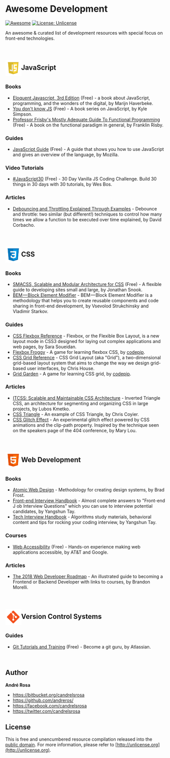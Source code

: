 # Awesome Development

[![Awesome](https://cdn.rawgit.com/sindresorhus/awesome/d7305f38d29fed78fa85652e3a63e154dd8e8829/media/badge.svg)](https://github.com/andreros/)
[![License: Unlicense](https://img.shields.io/badge/license-Unlicense-blue.svg)](http://unlicense.org/)

An awesome & curated list of development resources with special focus on front-end technologies.


<br>
<h2><img src="https://raw.githubusercontent.com/andreros/playground/master/awesome-development/img/javascript.png" width="50" align="absmiddle">JavaScript</h2>

### Books

- [Eloquent Javascript, 3rd Edition](http://eloquentjavascript.net/) (Free) - a book about JavaScript, programming, and the wonders 
of the digital, by Marijn Haverbeke.
- [You don't know JS](https://github.com/getify/You-Dont-Know-JS) (Free) - A book series on JavaScript, by Kyle Simpson.
- [Professor Frisby's Mostly Adequate Guide To Functional Programming](https://drboolean.gitbooks.io/mostly-adequate-guide-old/)
 (Free) - A book on the functional paradigm in general, by Franklin Risby.

### Guides

- [JavaScript Guide](https://developer.mozilla.org/en-US/docs/Web/JavaScript/Guide) (Free) - A guide that shows you how to use 
JavaScript and gives an overview of the language, by Mozilla.

### Video Tutorials

- [#JavaScript30](https://javascript30.com/) (Free) - 30 Day Vanilla JS Coding Challenge. Build 30 things in 30 days with 30 
tutorials, by Wes Bos.

### Articles

- [Debouncing and Throttling Explained Through Examples](https://css-tricks.com/debouncing-throttling-explained-examples/) - 
Debounce and throttle: two similar (but different!) techniques to control how many times we allow a function to be executed over
time explained, by David Corbacho.


<br>
<h2><img src="https://raw.githubusercontent.com/andreros/playground/master/awesome-development/img/css3.png" width="50" align="absmiddle">CSS</h2>

### Books

- [SMACSS, Scalable and Modular Architecture for CSS](https://smacss.com/book/) (Free) - A flexible guide to developing sites small 
and large, by Jonathan Snook.
- [BEM — Block Element Modifier](http://getbem.com/) - BEM — Block Element Modifier is a methodology that helps you to create reusable
components and code sharing in front-end development, by Vsevolod Strukchinsky and Vladimir Starkov.

### Guides

- [CSS Flexbox Reference](https://tympanus.net/codrops/css_reference/flexbox/) - Flexbox, or the Flexible Box Layout, is a new layout 
mode in CSS3 designed for laying out complex applications and web pages, by Sara Soueidan.
- [Flexbox Froggy](http://flexboxfroggy.com/) - A game for learning flexbox CSS, by [codepip](https://codepip.com/).
- [CSS Grid Reference](https://css-tricks.com/snippets/css/complete-guide-grid/) - CSS Grid Layout (aka "Grid"), a two-dimensional 
grid-based layout system that aims to change the way we design grid-based user interfaces, by Chris House.
- [Grid Garden](http://cssgridgarden.com/) - A game for learning CSS grid, by [codepip](https://codepip.com/).


### Articles

- [ITCSS: Scalable and Maintainable CSS Architecture](https://www.xfive.co/blog/itcss-scalable-maintainable-css-architecture/) - 
Inverted Triangle CSS, an architecture for segmenting and organizing CSS in large projects, by Lubos Kmetko.
- [CSS Triangle](https://css-tricks.com/snippets/css/css-triangle/) - An example of CSS Triangle, by Chris Coyier.
- [CSS Glitch Effect](https://tympanus.net/codrops/2017/12/21/css-glitch-effect/) - An experimental glitch effect powered by CSS animations and the 
clip-path property. Inspired by the technique seen on the speakers page of the 404 conference, by Mary Lou.


<br>
<h2><img src="https://raw.githubusercontent.com/andreros/playground/master/awesome-development/img/html5.png" width="50" align="absmiddle">Web Development</h2>

### Books

- [Atomic Web Design](http://bradfrost.com/blog/post/atomic-web-design/) - Methodology for creating design systems, by Brad Frost.
- [Front-end Interview Handbook](https://github.com/yangshun/front-end-interview-handbook) - Almost complete answers to "Front-end J
ob Interview Questions" which you can use to interview potential candidates, by Yangshun Tay.
- [Tech Interview Handbook](https://github.com/yangshun/tech-interview-handbook) - Algorithms study materials, behavioral content and 
tips for rocking your coding interview, by Yangshun Tay.

### Courses

- [Web Accessibility](https://eu.udacity.com/course/web-accessibility--ud891) (Free) - Hands-on experience making web applications
accessible, by AT&T and Google.

### Articles

- [The 2018 Web Developer Roadmap](https://codeburst.io/the-2018-web-developer-roadmap-826b1b806e8d) - An illustrated guide to becoming a
Frontend or Backend Developer with links to courses, by Brandon Morelli.


<br>
<h2><img src="https://raw.githubusercontent.com/andreros/playground/master/awesome-development/img/git.png" width="50" align="absmiddle">Version Control Systems</h2>

### Guides

- [Git Tutorials and Training](https://www.atlassian.com/git/tutorials) (Free) - Become a git guru, by Atlassian.


<br>

## Author

**André Rosa**

* <https://bitbucket.org/candrelsrosa>
* <https://github.com/andreros/>
* <https://facebook.com/candrelsrosa>
* <https://twitter.com/candrelsrosa>



## License

This is free and unencumbered resource compilation released into the [public domain](UNLICENSE.txt). For more information,
please refer to [http://unlicense.org](http://unlicense.org).
